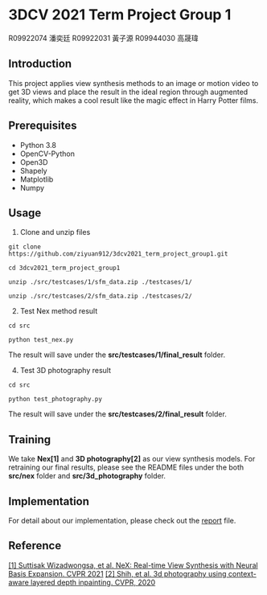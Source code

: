 # 3DCV 2021 Term Project Group 1

R09922074 潘奕廷 R09922031 黃子源 R09944030 高晟瑋

## Introduction
This project applies view synthesis methods to an image or motion video to get 3D views and place the result in the ideal region through augmented reality, which makes a cool result like the magic effect in Harry Potter films. 

## Prerequisites
* Python 3.8
* OpenCV-Python
* Open3D
* Shapely
* Matplotlib
* Numpy

## Usage
1. Clone and unzip files
```
git clone https://github.com/ziyuan912/3dcv2021_term_project_group1.git

cd 3dcv2021_term_project_group1

unzip ./src/testcases/1/sfm_data.zip ./testcases/1/

unzip ./src/testcases/2/sfm_data.zip ./testcases/2/
```
2. Test Nex method result
```
cd src

python test_nex.py
```
The result will save under the **src/testcases/1/final_result** folder.

4. Test 3D photography result
```
cd src

python test_photography.py
```
The result will save under the **src/testcases/2/final_result** folder.

## Training
We take **Nex[1]** and **3D photography[2]** as our view synthesis models. For retraining our final results, please see the README files under the both **src/nex** folder and **src/3d_photography** folder.

## Implementation
For detail about our implementation, please check out the [report]() file.

## Reference
[[1] Suttisak Wizadwongsa, et al. NeX: Real-time View Synthesis with Neural Basis Expansion. CVPR 2021](https://nex-mpi.github.io/)
[[2] Shih, et al. 3d photography using context-aware layered depth inpainting. CVPR, 2020](https://shihmengli.github.io/3D-Photo-Inpainting/)